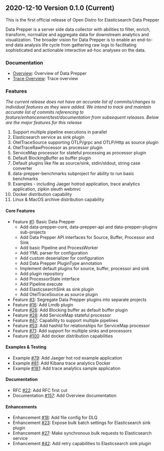 ## 2020-12-10 Version 0.1.0 (Current)

This is the first official release of Open Distro for Elasticsearch Data Prepper

Data Prepper is a server side data collector with abilities to filter, enrich, transform, normalize and aggregate data for downstream analytics and visualization. The broader vision for Data Prepper is to enable an end-to-end data analysis life cycle from gathering raw logs to facilitating sophisticated and actionable interactive ad-hoc analyses on the data.

### Documentation
* [Overview](https://github.com/opendistro-for-elasticsearch/Data-Prepper/commit/e51238b2cea55bba138466f146fc19622331e59c): Overview of Data Prepper
* [Trace Overview](https://github.com/opendistro-for-elasticsearch/Data-Prepper/commit/e51238b2cea55bba138466f146fc19622331e59c): Trace overview

### Features
*The current release does not have an accurate list of commits/changes to individual features as they were added. We intend to track and maintain accurate list of commits referencing to feature/enhancement/test/documentation from subsequent releases. Below are the major features for this release*

1. Support multiple pipeline executions in parallel
2. Elasticsearch service as sink plugin
3. OtelTraceSource supporting OTLP/grpc and OTLP/Http as source plugin
4. OtelTraceRawProcessor as processor plugin
5. ServiceMap processor for stateful processing as processor plugin
6. Default BlockingBuffer as buffer plugin
7. Default plugins like file as source/sink, stdin/stdout, string case converter
8. data-prepper-benchmarks subproject for ability to run basic benchmarks
9. Examples - including Jaeger hotrod application, trace analytics application, zipkin sleuth webmvc
10. Docker distribution capability
11. Linux & MacOS archive distribution capability


#### Core Features
* Feature [#1](https://github.com/opendistro-for-elasticsearch/Data-Prepper/pull/1): Basic Data Prepper
  * Add data-prepper-core, data-prepper-api and data-prepper-plugins sub-projects
  * Add Data Prepper API interfaces for Source, Buffer, Processor and Sink
  * Add basic Pipeline and ProcessWorker
  * Add YML parser for configuration
  * Add custom deserializer for configuration
  * Add Data Prepper PluginType annotation
  * Implement default plugins for source, buffer, processor and sink
  * Add plugin repository
  * Add ProcessorState interface
  * Add Pipeline execute
  * Add ElasticsearchSink as sink plugin
  * Add OtelTraceSource as source plugin
* Feature [#3](https://github.com/opendistro-for-elasticsearch/Data-Prepper/pull/3): Segregate Data Prepper plugins into separate projects
* Feature [#16](https://github.com/opendistro-for-elasticsearch/Data-Prepper/pull/16/files): Add Lmdb plugin
* Feature [#26](https://github.com/opendistro-for-elasticsearch/Data-Prepper/pull/26): Add Blocking buffer as default buffer plugin
* Feature [#28](https://github.com/opendistro-for-elasticsearch/Data-Prepper/pull/28): Add ServiceMap stateful processor
* Feature [#47](https://github.com/opendistro-for-elasticsearch/Data-Prepper/pull/47): Capability to support multiple pipelines
* Feature [#53](https://github.com/opendistro-for-elasticsearch/Data-Prepper/pull/53): Add hashId for relationships for ServiceMap processor
* Feature [#71](https://github.com/opendistro-for-elasticsearch/Data-Prepper/pull/71): Add support for multiple sinks and processors
* Feature [#100](https://github.com/opendistro-for-elasticsearch/Data-Prepper/pull/100): Add docker distribution capabilities

#### Examples & Testing
* Example [#79](https://github.com/opendistro-for-elasticsearch/Data-Prepper/pull/79): Add Jaeger hot rod example application
* Example [#81](https://github.com/opendistro-for-elasticsearch/Data-Prepper/pull/98): Add Kibana trace analytics Docker
* Example [#181](https://github.com/opendistro-for-elasticsearch/Data-Prepper/pull/181): Add trace analytics sample application

#### Documentation
* RFC [#22](https://github.com/opendistro-for-elasticsearch/Data-Prepper/pull/22): Add RFC first cut
* Documentation [#157](https://github.com/opendistro-for-elasticsearch/Data-Prepper/pull/157): Add Overview documentation
#### Enhancements
* Enhancement [#18](https://github.com/opendistro-for-elasticsearch/Data-Prepper/pull/18): Add file config for DLQ
* Enhancement [#23](https://github.com/opendistro-for-elasticsearch/Data-Prepper/pull/23): Expose bulk batch settings for Elasticsearch sink plugin
* Enhancement [#27](https://github.com/opendistro-for-elasticsearch/Data-Prepper/pull/27): Make synchronous bulk requests to Elasticsearch service
* Enhancement [#42](https://github.com/opendistro-for-elasticsearch/Data-Prepper/pull/42): Add retry capabilities to Elasticsearch sink plugin


  
  

